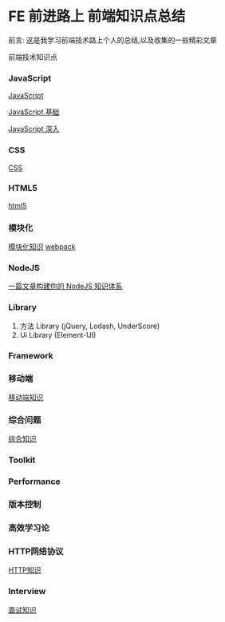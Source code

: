 # FE 前进路上 前端知识点总结

<p>前言: 这是我学习前端技术路上个人的总结,以及收集的一些精彩文章</p>

前端技术知识点

### JavaScript

[JavaScript](./JavaScript/JavaScript核心知识.md)

[JavaScript 基础](./JavaScript/README.md)

[JavaScript 深入](./JavaScriptPlus/README.md)

### CSS

[CSS](https://github.com/ClarenceC/CSS-learn)

### HTML5
[html5](./html5/html知识.md)

### 模块化

[模块化知识](./Module/README.md)
[webpack](https://github.com/ClarenceC/webpack-learn)

### NodeJS

[一篇文章构建你的 NodeJS 知识体系](https://juejin.im/post/5c4c0ee8f265da61117aa527?utm_source=gold_browser_extension)

### Library
1. 方法 Library (jQuery, Lodash, UnderScore)
2. Ui Library (Element-UI)


### Framework

### 移动端

[移动端知识](./mobile/mobile知识.md)

### 综合问题

[综合知识](./Comprehensive/comprehensive知识点.md)

### Toolkit

### Performance

### 版本控制

### 高效学习论

### HTTP网络协议

[HTTP知识](./HTTP/http协议知识点.md)

### Interview

[面试知识](https://github.com/ClarenceC/InterviewBook)






